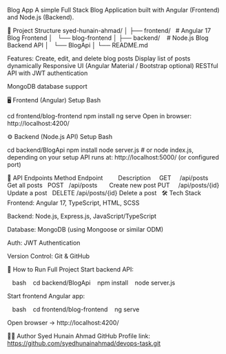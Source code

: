 Blog App
A simple Full Stack Blog Application built with Angular (Frontend) and Node.js (Backend).

📂 Project Structure
syed-hunain-ahmad/
│
├── frontend/   # Angular 17 Blog Frontend
│   └── blog-frontend
│
├── backend/    # Node.js Blog Backend API
│   └── BlogApi
│
└── README.md

Features:
Create, edit, and delete blog posts
Display list of posts dynamically
Responsive UI (Angular Material / Bootstrap optional)
RESTful API with JWT authentication

MongoDB database support

🖥️ Frontend (Angular)
Setup
Bash

cd frontend/blog-frontend
npm install
ng serve
Open in browser: http://localhost:4200/

⚙️ Backend (Node.js API)
Setup
Bash

cd backend/BlogApi
npm install
node server.js # or node index.js, depending on your setup
API runs at: http://localhost:5000/ (or configured port)

🔗 API Endpoints
Method	Endpoint        	Description    
GET    	/api/posts      	Get all posts  
POST  	/api/posts      	Create new post
PUT    	/api/posts/{id}	Update a post  
DELETE	/api/posts/{id}	Delete a post  
🛠️ Tech Stack
Frontend: Angular 17, TypeScript, HTML, SCSS

Backend: Node.js, Express.js, JavaScript/TypeScript

Database: MongoDB (using Mongoose or similar ODM)

Auth: JWT Authentication

Version Control: Git & GitHub

📌 How to Run Full Project
Start backend API:

   bash    cd backend/BlogApi    npm install    node server.js    

Start frontend Angular app:

   bash    cd frontend/blog-frontend    ng serve    

Open browser → http://localhost:4200/

👨‍💻 Author
Syed Hunain Ahmad
GitHub Profile
link: https://github.com/syedhunainahmad/devops-task.git

